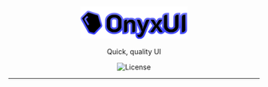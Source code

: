 <p align="center">
  <a href="https://avafe.me/OnyxUI">
    <picture>
      <source media="(prefers-color-scheme: dark)" srcset="/gh-assets/Logo.svg"></source>
      <source media="(prefers-color-scheme: light)" srcset="/gh-assets/Logo.svg"></source>
      <img alt="OnyxUI" src="/gh-assets/Logo.svg" height="65"></img>
    </picture>
  </a>
</p>

<p align="center">
  Quick, quality UI
</p>

<p align="center">
  <img title="Unlicensed" alt="License" src="https://img.shields.io/github/license/ImAvafe/OnyxUI"></img>
</p>

---